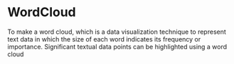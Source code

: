 # WordCloud
To make a word cloud, which is a data visualization technique to represent text data in which the size of each word indicates its frequency or importance. Significant textual data points can be highlighted using a word cloud

